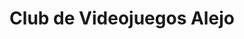 ---
title: "Club de Videojuegos Alejo"
url: /granada/club-de-videojuegos-alejo/
shop: Videospiele
---